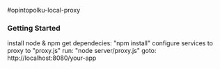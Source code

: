 #opintopolku-local-proxy


### Getting Started

  install node & npm
  get dependecies: "npm install"
  configure services to proxy to "proxy.js"
  run: "node server/proxy.js"
  goto: http://localhost:8080/your-app



